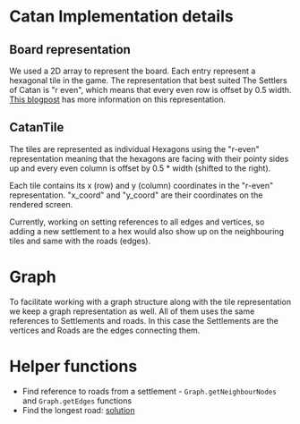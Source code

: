 # Catan Implementation details

## Board representation
We used a 2D array to represent the board. Each entry represent a hexagonal tile in the game.
The representation that best suited The Settlers of Catan is "r even", which means that every even row is offset by 0.5 width.
[This blogpost](https://www.redblobgames.com/grids/hexagons/) has more information on this representation.

## CatanTile
The tiles are represented as individual Hexagons using the "r-even" representation meaning that the hexagons are facing with their pointy sides up and every even column is offset by 0.5 * width (shifted to the right).

Each tile contains its x (row) and y (column) coordinates in the "r-even" representation. "x_coord" and "y_coord" are their coordinates on the rendered screen. 

Currently, working on setting references to all edges and vertices, so adding a new settlement to a hex would also show up on the neighbouring tiles and same with the roads (edges).


# Graph
To facilitate working with a graph structure along with the tile representation we keep a graph representation as well. All of them uses the same references to Settlements and roads. 
In this case the Settlements are the vertices and Roads are the edges connecting them.

# Helper functions
- Find reference to roads from a settlement - ```Graph.getNeighbourNodes``` and ```Graph.getEdges``` functions
- Find the longest road: [solution](https://stackoverflow.com/questions/3191460/finding-the-longest-road-in-a-settlers-of-catan-game-algorithmically)

